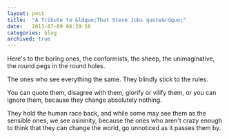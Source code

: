 ```yaml
---
layout: post
title:  "A Tribute to &ldquo;That Steve Jobs quote&rdquo;"
date:   2013-07-09 08:39:10
categories: blog
archived: true
---
```


Here's to the boring ones, the conformists, the sheep, the unimaginative, the round pegs in the round holes.

The ones who see everything the same. They blindly stick to the rules.

You can quote them, disagree with them, glorify or vilify them, or you can ignore them, because they change absolutely nothing.

They hold the human race back, and while some may see them as the sensible ones, we see asininity, because the ones who aren't crazy enough to think that they can change the world, go unnoticed as it passes them by.
